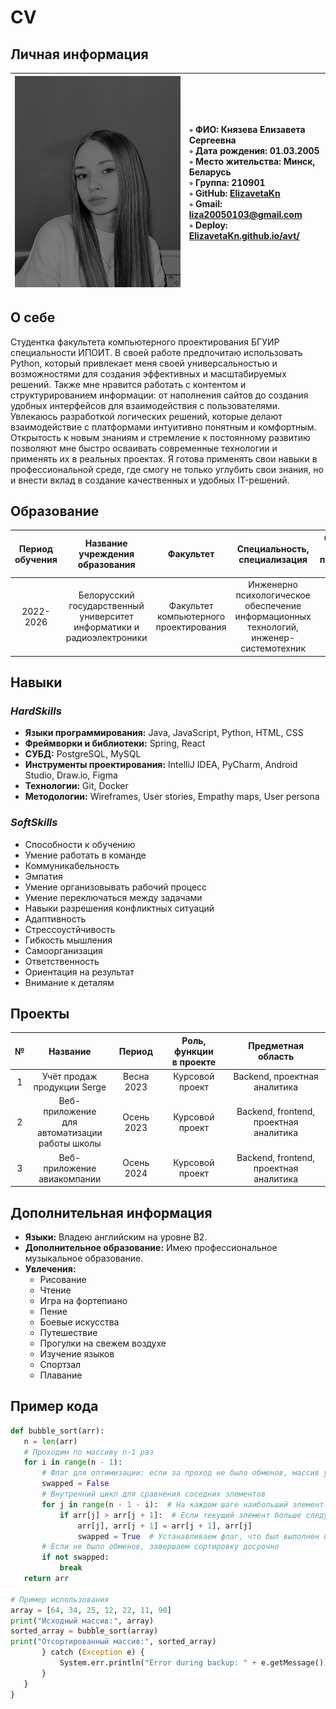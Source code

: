 # CV
## Личная информация

|![](https://github.com/ElizavetaKn/avt/blob/main/me.jpg)|◦ ФИО: Князева Елизавета Сергеевна <br> ◦ Дата рождения: 01.03.2005 <br> ◦ Место жительства: Минск, Беларусь <br> ◦ Группа: 210901 <br> ◦ GitHub: [ElizavetaKn](https://github.com/ElizavetaKn/ "Перейти по ссылке") <br> ◦ Gmail: liza20050103@gmail.com <br> ◦ Deploy: [ElizavetaKn.github.io/avt/](https://elizavetakn.github.io/ "Перейти по ссылке")|
|:---|:---|

## О себе
Студентка факультета компьютерного проектирования БГУИР специальности ИПОИТ. В своей работе предпочитаю использовать Python, который привлекает меня своей универсальностью и возможностями для создания эффективных и масштабируемых решений. Также мне нравится работать с контентом и структурированием информации: от наполнения сайтов до создания удобных интерфейсов для взаимодействия с пользователями. Увлекаюсь разработкой логических решений, которые делают взаимодействие с платформами интуитивно понятным и комфортным. Открытость к новым знаниям и стремление к постоянному развитию позволяют мне быстро осваивать современные технологии и применять их в реальных проектах. Я готова применять свои навыки в профессиональной среде, где смогу не только углубить свои знания, но и внести вклад в создание качественных и удобных IT-решений.
## Образование
|Период обучения|Название <br> учреждения <br> образования|Факультет|Специальность, <br> специализация|Средний <br> балл <br> последней <br> сессии|Форма обучения|
|:---:|:---:|:---:|:---:|:---:|:---:|
|2022-2026|Белорусский <br> государственный <br> университет <br> информатики и <br> радиоэлектроники|Факультет <br> компьютерного <br> проектирования |Инженерно <br> психологическое <br> обеспечение <br> информационных <br> технологий, <br> инженер-системотехник|7.67|Очная|
## Навыки
### *HardSkills*
+ **Языки программирования:** Java, JavaScript, Python, HTML, CSS
+ **Фреймворки и библиотеки:** Spring, React
+ **СУБД:** PostgreSQL, MySQL
+ **Инструменты проектирования:** IntelliJ IDEA, PyCharm, Android Studio, Draw.io, Figma 
+ **Технологии:** Git, Docker 
+ **Методологии:** Wireframes, User stories, Empathy maps, User persona

### *SoftSkills*
+ Способности к обучению
+ Умение работать в команде 
+ Коммуникабельность 
+ Эмпатия 
+ Умение организовывать рабочий процесс
+ Умение переключаться между задачами 
+ Навыки разрешения конфликтных ситуаций
+ Адаптивность
+ Стрессоустйчивость
+ Гибкость мышления
+ Самоорганизация
+ Ответственность
+ Ориентация на результат
+ Внимание к деталям

## Проекты
|№|Название|Период|Роль, функции <br> в проекте|Предметная область|
|:---:|:---:|:---:|:---:|:---:|
|1|Учёт продаж <br> продукции Serge |Весна 2023|Курсовой проект|Backend, проектная аналитика|
|2|Веб-приложение <br> для автоматизации <br> работы школы |Осень 2023|Курсовой проект|Backend, frontend, <br> проектная аналитика|
|3|Веб-приложение <br> авиакомпании |Осень 2024|Курсовой проект|Backend, frontend, <br> проектная аналитика|

## Дополнительная информация
+ **Языки:** Владею английским на уровне B2. 
+ **Дополнительное образование:** Имею профессиональное музыкальное образование. 
+ **Увлечения:**
  - Рисование 
  - Чтение 
  - Игра на фортепиано
  - Пение
  - Боевые искусства 
  - Путешествие
  - Прогулки на свежем воздухе
  - Изучение языков
  - Спортзал
  - Плавание
    
 ## Пример кода
 ```python
def bubble_sort(arr):
    n = len(arr)
    # Проходим по массиву n-1 раз
    for i in range(n - 1):
        # Флаг для оптимизации: если за проход не было обменов, массив уже отсортирован
        swapped = False
        # Внутренний цикл для сравнения соседних элементов
        for j in range(n - 1 - i):  # На каждом шаге наибольший элемент "всплывает" в конец
            if arr[j] > arr[j + 1]:  # Если текущий элемент больше следующего, меняем их местами
                arr[j], arr[j + 1] = arr[j + 1], arr[j]
                swapped = True  # Устанавливаем флаг, что был выполнен обмен
        # Если не было обменов, завершаем сортировку досрочно
        if not swapped:
            break
    return arr

# Пример использования
array = [64, 34, 25, 12, 22, 11, 90]
print("Исходный массив:", array)
sorted_array = bubble_sort(array)
print("Отсортированный массив:", sorted_array)
        } catch (Exception e) {
            System.err.println("Error during backup: " + e.getMessage());
        }
    }
}
```
